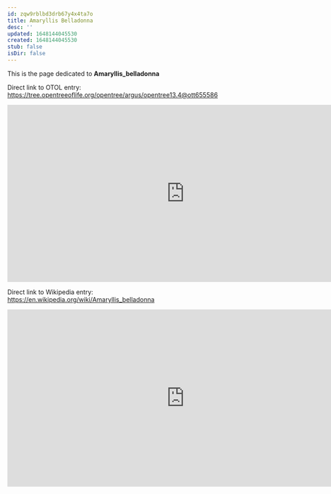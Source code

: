 ```yaml
---
id: zqw9rblbd3drb67y4x4ta7o
title: Amaryllis Belladonna
desc: ''
updated: 1648144045530
created: 1648144045530
stub: false
isDir: false
---
```

This is the page dedicated to **Amaryllis_belladonna**


Direct link to OTOL entry: https://tree.opentreeoflife.org/opentree/argus/opentree13.4@ott655586



<html>
    <body>
    <iframe src="https://tree.opentreeoflife.org/opentree/argus/opentree13.4@ott655586"
    width="800" height="400" frameborder="0" allowfullscreen> </iframe>
    </body>
</html>
    


Direct link to Wikipedia entry: https://en.wikipedia.org/wiki/Amaryllis_belladonna



<html>
    <body>
    <iframe src="https://en.wikipedia.org/wiki/Amaryllis_belladonna"
    width="800" height="400" frameborder="0" allowfullscreen> </iframe>
    </body>
</html>
    
